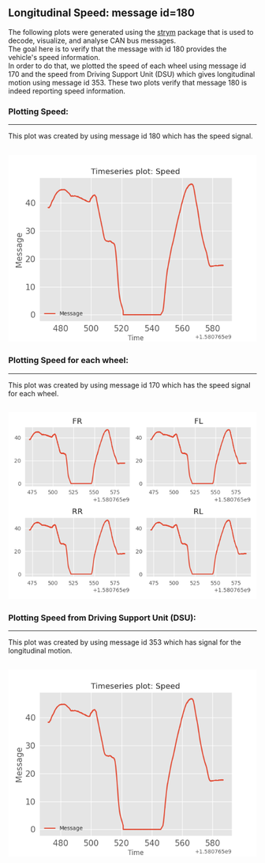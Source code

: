 ## Longitudinal Speed: message id=180

The following plots were generated using the [strym](https://github.com/jmscslgroup/strym) package that is used to decode, visualize, and analyse CAN bus messages.<br/> The goal here is to verify that the message with id 180 provides the vehicle's speed information.<br/> In order to do that, we plotted the speed of each wheel using message id 170 and the speed from Driving Support Unit (DSU) which gives longitudinal motion using message id 353. These two plots verify that message 180 is indeed reporting speed information.

### Plotting Speed:
---
This plot was created by using message id 180 which has the speed signal. 
 
![Speed](SpeedId180.png)
---

### Plotting Speed for each wheel:
---
This plot was created by using message id 170 which has the speed signal for each wheel.

![Speed](WheelsSpeed.png)
---

### Plotting Speed from Driving Support Unit (DSU):
---
This plot was created by using message id 353 which has signal for the longitudinal motion.

![Speed](DSU_SPEED.png)
---